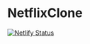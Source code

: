 # NetflixClone
[![Netlify Status](https://api.netlify.com/api/v1/badges/1351d3e4-4aba-4ab7-a3d5-1a075ebbbe7a/deploy-status)](https://app.netlify.com/sites/thriving-taffy-fb457e/deploys)
